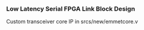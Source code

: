 ### Low Latency Serial FPGA Link Block Design ###

Custom transceiver core IP in srcs/new/emmetcore.v

